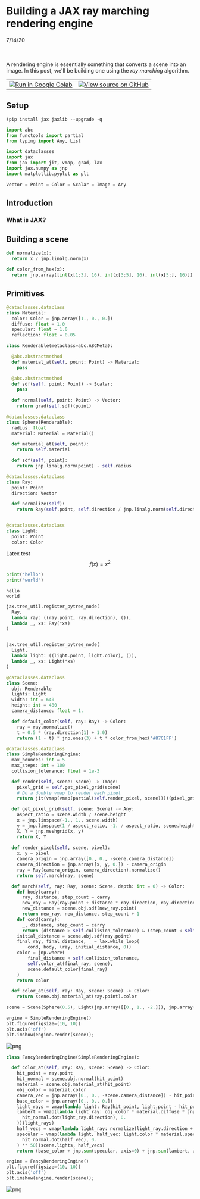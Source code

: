 # Building a JAX ray marching rendering engine
7/14/20
<br/>
<br/>
<br/>

A rendering engine is essentially something that converts a scene into an image.
In this post, we'll be building one using the *ray marching* algorithm.

<table class="notebook-buttons">
  <td>
    <a target="_blank" href="https://colab.research.google.com/github/tensorflow/sharadvikram.com/blob/master/public/Ray_Marching_Blog_Post.ipynb""><img src="https://www.tensorflow.org/images/colab_logo_32px.png" />Run in Google Colab</a>
  </td>
  <td>
    <a target="_blank" href="https://github.com/sharadmv/sharadvikram.com/blob/master/public/Ray_Marching_Blog_Post.ipynb"><img src="https://www.tensorflow.org/images/GitHub-Mark-32px.png" />View source on GitHub</a>
  </td>
</table>

## Setup


```
!pip install jax jaxlib --upgrade -q
```


```python
import abc
from functools import partial
from typing import Any, List

import dataclasses
import jax
from jax import jit, vmap, grad, lax
import jax.numpy as jnp
import matplotlib.pyplot as plt

Vector = Point = Color = Scalar = Image = Any
```

## Introduction

### What is JAX?

## Building a scene


```python
def normalize(x):
  return x / jnp.linalg.norm(x)
  
def color_from_hex(x):
  return jnp.array([int(x[1:3], 16), int(x[3:5], 16), int(x[5:], 16)]) / 255.
```

## Primitives


```python
@dataclasses.dataclass
class Material:
  color: Color = jnp.array([1., 0., 0.])
  diffuse: float = 1.0
  specular: float = 1.0
  reflection: float = 0.05
```


```python
class Renderable(metaclass=abc.ABCMeta):

  @abc.abstractmethod
  def material_at(self, point: Point) -> Material:
    pass

  @abc.abstractmethod
  def sdf(self, point: Point) -> Scalar:
    pass
  
  def normal(self, point: Point) -> Vector:
    return grad(self.sdf)(point)
```


```python
@dataclasses.dataclass
class Sphere(Renderable):
  radius: float
  material: Material = Material()

  def material_at(self, point):
    return self.material

  def sdf(self, point):
    return jnp.linalg.norm(point) - self.radius
```


```python
@dataclasses.dataclass
class Ray:
  point: Point
  direction: Vector

  def normalize(self):
    return Ray(self.point, self.direction / jnp.linalg.norm(self.direction))


@dataclasses.dataclass
class Light:
  point: Point
  color: Color
```

Latex test
$$
f(x) = x^2
$$


```python
print('hello')
print('world')
```

    hello
    world



```python
jax.tree_util.register_pytree_node(
  Ray,
  lambda ray: ((ray.point, ray.direction), ()),
  lambda _, xs: Ray(*xs)
)


jax.tree_util.register_pytree_node(
  Light,
  lambda light: ((light.point, light.color), ()),
  lambda _, xs: Light(*xs)
)
```


```python
@dataclasses.dataclass
class Scene:
  obj: Renderable
  lights: Light
  width: int = 640
  height: int = 480
  camera_distance: float = 1.

  def default_color(self, ray: Ray) -> Color:
    ray = ray.normalize()
    t = 0.5 * (ray.direction[1] + 1.0)
    return (1 - t) * jnp.ones(3) + t * color_from_hex('#87C1FF')
```


```python
@dataclasses.dataclass
class SimpleRenderingEngine:
  max_bounces: int = 5
  max_steps: int = 100
  collision_tolerance: float = 1e-3

  def render(self, scene: Scene) -> Image:
    pixel_grid = self.get_pixel_grid(scene)
    # Do a double vmap to render each pixel
    return jit(vmap(vmap(partial(self.render_pixel, scene))))(pixel_grid)

  def get_pixel_grid(self, scene: Scene) -> Any:
    aspect_ratio = scene.width / scene.height
    x = jnp.linspace(-1., 1., scene.width)
    y = jnp.linspace(1 / aspect_ratio, -1. / aspect_ratio, scene.height)
    X, Y = jnp.meshgrid(x, y)
    return X, Y
  
  def render_pixel(self, scene, pixel):
    x, y = pixel
    camera_origin = jnp.array([0., 0., -scene.camera_distance])
    camera_direction = jnp.array([x, y, 0.]) - camera_origin
    ray = Ray(camera_origin, camera_direction).normalize()
    return self.march(ray, scene)

  def march(self, ray: Ray, scene: Scene, depth: int = 0) -> Color:
    def body(carry):
      ray, distance, step_count = carry
      new_ray = Ray(ray.point + distance * ray.direction, ray.direction)
      new_distance = scene.obj.sdf(new_ray.point)
      return new_ray, new_distance, step_count + 1
    def cond(carry):
      _, distance, step_count = carry
      return (distance > self.collision_tolerance) & (step_count < self.max_steps)
    initial_distance = scene.obj.sdf(ray.point)
    final_ray, final_distance, _ = lax.while_loop(
        cond, body, (ray, initial_distance, 0))
    color = jnp.where(
        final_distance < self.collision_tolerance,
        self.color_at(final_ray, scene),
        scene.default_color(final_ray)
    )
    return color

  def color_at(self, ray: Ray, scene: Scene) -> Color:
    return scene.obj.material_at(ray.point).color
```


```python
scene = Scene(Sphere(0.5), Light(jnp.array([[0., 1., -2.]]), jnp.array([[0., 0., 0.]])))
```


```python
engine = SimpleRenderingEngine()
plt.figure(figsize=(10, 10))
plt.axis('off')
plt.imshow(engine.render(scene));
```


![png](Ray_Marching_Blog_Post_files/Ray_Marching_Blog_Post_20_0.png)



```python
class FancyRenderingEngine(SimpleRenderingEngine):

  def color_at(self, ray: Ray, scene: Scene) -> Color:
    hit_point = ray.point
    hit_normal = scene.obj.normal(hit_point)
    material = scene.obj.material_at(hit_point)
    obj_color = material.color
    camera_vec = jnp.array([0., 0., -scene.camera_distance]) - hit_point
    base_color = jnp.array([0., 0., 0.])
    light_rays = vmap(lambda light: Ray(hit_point, light.point - hit_point).normalize())(scene.lights)
    lambert = vmap(lambda light_ray: obj_color * material.diffuse * jnp.maximum(
      hit_normal.dot(light_ray.direction), 0.
    ))(light_rays)
    half_vecs = vmap(lambda light_ray: normalize(light_ray.direction + camera_vec))(light_rays)
    specular = vmap(lambda light, half_vec: light.color * material.specular * jnp.maximum(
      hit_normal.dot(half_vec), 0.
    ) ** 50)(scene.lights, half_vecs)
    return (base_color + jnp.sum(specular, axis=0) + jnp.sum(lambert, axis=0))
```


```python
engine = FancyRenderingEngine()
plt.figure(figsize=(10, 10))
plt.axis('off')
plt.imshow(engine.render(scene));
```


![png](Ray_Marching_Blog_Post_files/Ray_Marching_Blog_Post_22_0.png)

